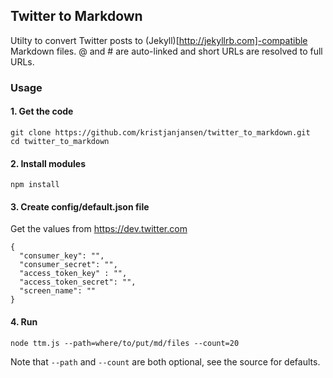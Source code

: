 ## Twitter to Markdown

Utilty to convert Twitter posts to (Jekyll)[http://jekyllrb.com]-compatible Markdown files. @ and # are auto-linked and short URLs are resolved to full URLs.

### Usage

#### 1. Get the code

```
git clone https://github.com/kristjanjansen/twitter_to_markdown.git
cd twitter_to_markdown
```

#### 2. Install modules

```
npm install
```

#### 3. Create config/default.json file

Get the values from https://dev.twitter.com

```
{
  "consumer_key": "",
  "consumer_secret": "",
  "access_token_key" : "",
  "access_token_secret": "",
  "screen_name": ""  
}
```

#### 4. Run

```
node ttm.js --path=where/to/put/md/files --count=20
```

Note that ```--path``` and ```--count``` are both optional, see the source for defaults.

